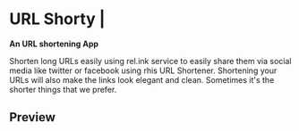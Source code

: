 # URL Shorty | 

**An URL shortening App**

Shorten long URLs easily using rel.ink service to easily share them via social media like twitter or facebook using rhis URL Shortener. Shortening your URLs will also make the links look elegant and clean. Sometimes it's the shorter things that we prefer.

## Preview
